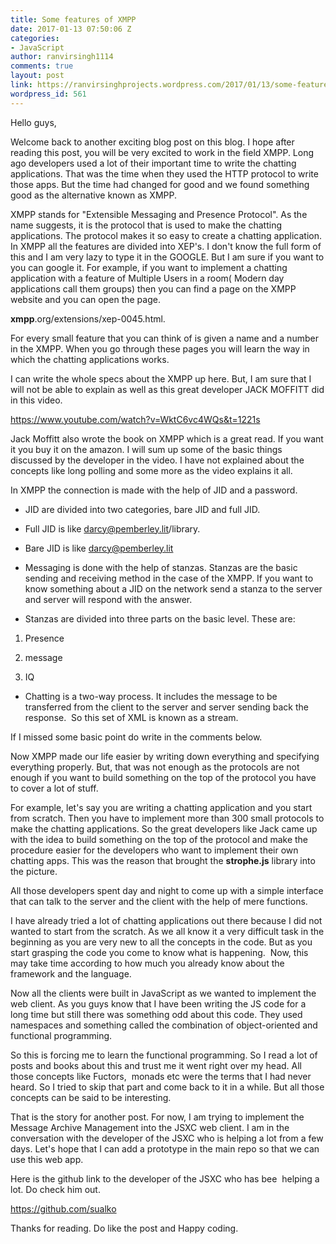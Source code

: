 ```yaml
---
title: Some features of XMPP
date: 2017-01-13 07:50:06 Z
categories:
- JavaScript
author: ranvirsingh1114
comments: true
layout: post
link: https://ranvirsinghprojects.wordpress.com/2017/01/13/some-features-of-xmpp/
wordpress_id: 561
---
```


Hello guys,

Welcome back to another exciting blog post on this blog. I hope after reading this post, you will be very excited to work in the field XMPP. Long ago developers used a lot of their important time to write the chatting applications. That was the time when they used the HTTP protocol to write those apps. But the time had changed for good and we found something good as the alternative known as XMPP.

XMPP stands for "Extensible Messaging and Presence Protocol". As the name suggests, it is the protocol that is used to make the chatting applications. The protocol makes it so easy to create a chatting application. In XMPP all the features are divided into XEP's. I don't know the full form of this and I am very lazy to type it in the GOOGLE. But I am sure if you want to you can google it. For example, if you want to implement a chatting application with a feature of Multiple Users in a room( Modern day applications call them groups) then you can find a page on the XMPP website and you can open the page.

**xmpp**.org/extensions/xep-0045.html.

For every small feature that you can think of is given a name and a number in the XMPP. When you go through these pages you will learn the way in which the chatting applications works.

I can write the whole specs about the XMPP up here. But, I am sure that I will not be able to explain as well as this great developer JACK MOFFITT did in this video.

https://www.youtube.com/watch?v=WktC6vc4WQs&t=1221s



Jack Moffitt also wrote the book on XMPP which is a great read. If you want it you buy it on the amazon. I will sum up some of the basic things discussed by the developer in the video. I have not explained about the concepts like long polling and some more as the video explains it all.

In XMPP the connection is made with the help of JID and a password.



	
  * JID are divided into two categories, bare JID and full JID.

	
  * Full JID is like darcy@pemberley.lit/library.

	
  * Bare JID is like darcy@pemberley.lit

	
  * Messaging is done with the help of stanzas. Stanzas are the basic sending and receiving method in the case of the XMPP. If you want to know something about a JID on the network send a stanza to the server and server will respond with the answer.

	
  * Stanzas are divided into three parts on the basic level. These are:



	
  1. Presence

	
  2. message

	
  3. IQ



	
  * Chatting is a two-way process. It includes the message to be transferred from the client to the server and server sending back the response.  So this set of XML is known as a stream.


If I missed some basic point do write in the comments below.

Now XMPP made our life easier by writing down everything and specifying everything properly. But, that was not enough as the protocols are not enough if you want to build something on the top of the protocol you have to cover a lot of stuff.

For example, let's say you are writing a chatting application and you start from scratch. Then you have to implement more than 300 small protocols to make the chatting applications. So the great developers like Jack came up with the idea to build something on the top of the protocol and make the procedure easier for the developers who want to implement their own chatting apps. This was the reason that brought the **strophe.js** library into the picture.

All those developers spent day and night to come up with a simple interface that can talk to the server and the client with the help of mere functions.

I have already tried a lot of chatting applications out there because I did not wanted to start from the scratch. As we all know it a very difficult task in the beginning as you are very new to all the concepts in the code. But as you start grasping the code you come to know what is happening.  Now, this may take time according to how much you already know about the framework and the language.

Now all the clients were built in JavaScript as we wanted to implement the web client. As you guys know that I have been writing the JS code for a long time but still there was something odd about this code. They used namespaces and something called the combination of object-oriented and functional programming.

So this is forcing me to learn the functional programming. So I read a lot of posts and books about this and trust me it went right over my head. All those concepts like Fuctors,  monads etc were the terms that I had never heard. So I tried to skip that part and come back to it in a while. But all those concepts can be said to be interesting.

That is the story for another post. For now, I am trying to implement the Message Archive Management into the JSXC web client. I am in the conversation with the developer of the JSXC who is helping a lot from a few days. Let's hope that I can add a prototype in the main repo so that we can use this web app.

Here is the github link to the developer of the JSXC who has bee  helping a lot. Do check him out.

https://github.com/sualko

Thanks for reading. Do like the post and Happy coding.


